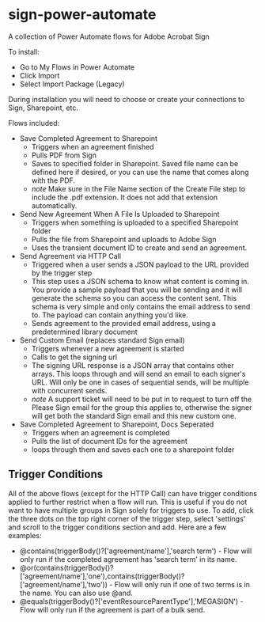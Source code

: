 # sign-power-automate
A collection of Power Automate flows for Adobe Acrobat Sign

To install:
- Go to My Flows in Power Automate
- Click Import
- Select Import Package (Legacy)

During installation you will need to choose or create your connections to Sign, Sharepoint, etc. 

Flows included:

- Save Completed Agreement to Sharepoint
  - Triggers when an agreement finished
  - Pulls PDF from Sign
  - Saves to specified folder in Sharepoint. Saved file name can be defined here if desired, or you can use the name that comes along with the PDF. 
  - *note* Make sure in the File Name section of the Create File step to include the .pdf extension. It does not add that extension automatically. 
- Send New Agreement When A File Is Uploaded to Sharepoint
  - Triggers when something is uploaded to a specified Sharepoint folder
  - Pulls the file from Sharepoint and uploads to Adobe Sign 
  - Uses the transient document ID to create and send an agreement. 
- Send Agreement via HTTP Call
  - Triggered when a user sends a JSON payload to the URL provided by the trigger step
  - This step uses a JSON schema to know what content is coming in. You provide a sample payload that you will be sending and it will generate the schema so you can access the content sent. This schema is very simple and only contains the email address to send to. The payload can contain anything you'd like. 
  - Sends agreement to the provided email address, using a predetermined library document
- Send Custom Email (replaces standard Sign email)
  - Triggers whenever a new agreement is started
  - Calls to get the signing url
  - The signing URL response is a JSON array that contains other arrays. This loops through and will send an email to each signer's URL. Will only be one in cases of sequential sends, will be multiple with concurrent sends.
  - *note* A support ticket will need to be put in to request to turn off the Please Sign email for the group this applies to, otherwise the signer will get both the standard Sign email and this new custom one. 
- Save Completed Agreement to Sharepoint, Docs Seperated
  - Triggers when an agreement is completed
  - Pulls the list of document IDs for the agreement
  - loops through them and saves each one to a sharepoint folder
  
## Trigger Conditions
All of the above flows (except for the HTTP Call) can have trigger conditions applied to further restrict when a flow will run. This is useful if you do not want to have multiple groups in Sign solely for triggers to use. To add, click the three dots on the top right corner of the trigger step, select 'settings' and scroll to the trigger conditions section and add. Here are a few examples:

- @contains(triggerBody()?['agreement/name'],'search term') - Flow will only run if the completed agreement has 'search term' in its name.
- @or(contains(triggerBody()?['agreement/name'],'one'),contains(triggerBody()?['agreement/name'],'two')) - Flow will only run if one of two terms is in the name. You can also use @and. 
- @equals(triggerBody()?['eventResourceParentType'],'MEGASIGN') - Flow will only run if the agreement is part of a bulk send. 




